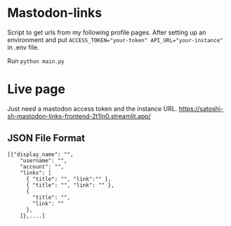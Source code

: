 # Mastodon-links
Script to get urls from my following profile pages.
After setting up an environment and put 
```ACCESS_TOKEN="your-token" API_URL="your-instance"```
in .env file.

Run
```python main.py```

# Live page 
Just need a mastodon access token and the instance URL.
https://satoshi-sh-mastodon-links-frontend-2t1ln0.streamlit.app/

## JSON File Format 
```
[{"display_name": "",
    "username": "",
    "account": "",
    "links": [
      { "title": "", "link":"" },
      { "title": "", "link": "" },
      {
        "title": "",
        "link": ""
      },
    ]},....]
```
